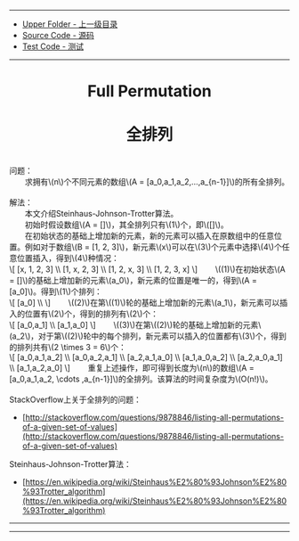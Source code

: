 <script type="text/javascript" async src="//cdn.bootcss.com/mathjax/2.7.0/MathJax.js?config=TeX-AMS-MML_HTMLorMML"></script>
<script type="text/javascript" async src="https://cdnjs.cloudflare.com/ajax/libs/mathjax/2.7.1/MathJax.js?config=TeX-MML-AM_CHTML"></script>

--------
* [Upper Folder - 上一级目录](../)
* [Source Code - 源码](https://github.com/zhaochenyou/Way-to-Algorithm/blob/master/src/CombinatorialMathematics/FullPermutation.hpp)
* [Test Code - 测试](https://github.com/zhaochenyou/Way-to-Algorithm/blob/master/src/CombinatorialMathematics/FullPermutation.cpp)

--------

<div>
<h1 align="center">Full Permutation</h1>
<h1 align="center">全排列</h1>
<br>
问题： <br>
&emsp;&emsp;求拥有\(n\)个不同元素的数组\(A = [a_0,a_1,a_2,…,a_{n-1}]\)的所有全排列。 <br>
<br>
解法： <br>
&emsp;&emsp;本文介绍Steinhaus-Johnson-Trotter算法。 <br>
&emsp;&emsp;初始时假设数组\(A = []\)，其全排列只有\(1\)个，即\([]\)。 <br>
&emsp;&emsp;在初始状态的基础上增加新的元素，新的元素可以插入在原数组中的任意位置。例如对于数组\(B = [1, 2, 3]\)，新元素\(x\)可以在\(3\)个元素中选择\(4\)个任意位置插入，得到\(4\)种情况：<br>
\[
[x, 1, 2, 3] \\
[1, x, 2, 3] \\
[1, 2, x, 3] \\
[1, 2, 3, x]
\]
&emsp;&emsp;\((1)\)在初始状态\(A = []\)的基础上增加新的元素\(a_0\)，新元素的位置是唯一的，得到\(A = [a_0]\)。得到\(1\)个排列： <br>
\[
[a_0] \\
\]
&emsp;&emsp;\((2)\)在第\((1)\)轮的基础上增加新的元素\(a_1\)，新元素可以插入的位置有\(2\)个，得到的排列有\(2\)个： <br>
\[
[a_0,a_1] \\
[a_1,a_0]
\]
&emsp;&emsp;\((3)\)在第\((2)\)轮的基础上增加新的元素\(a_2\)，对于第\((2)\)轮中的每个排列，新元素可以插入的位置都有\(3\)个，得到的排列共有\(2 \times 3 = 6\)个： <br>
\[
[a_0,a_1,a_2] \\
[a_0,a_2,a_1] \\
[a_2,a_1,a_0] \\
[a_1,a_0,a_2] \\
[a_2,a_0,a_1] \\
[a_1,a_2,a_0]
\]
&emsp;&emsp;重复上述操作，即可得到长度为\(n\)的数组\(A = [a_0,a_1,a_2, \cdots ,a_{n-1}]\)的全排列。该算法的时间复杂度为\(O(n!)\)。 <br>
</div>
<br>
StackOverflow上关于全排列的问题：

* [http://stackoverflow.com/questions/9878846/listing-all-permutations-of-a-given-set-of-values](http://stackoverflow.com/questions/9878846/listing-all-permutations-of-a-given-set-of-values)

Steinhaus-Johnson-Trotter算法：

* [https://en.wikipedia.org/wiki/Steinhaus%E2%80%93Johnson%E2%80%93Trotter_algorithm](https://en.wikipedia.org/wiki/Steinhaus%E2%80%93Johnson%E2%80%93Trotter_algorithm)

--------
--------
